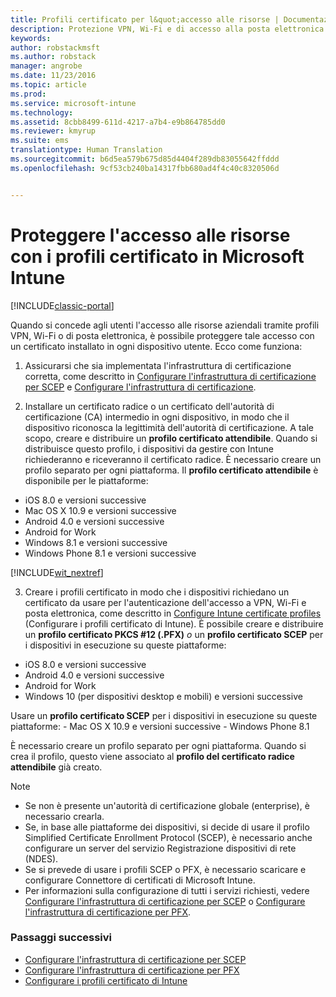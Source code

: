 ```yaml
---
title: Profili certificato per l&quot;accesso alle risorse | Documentazione Microsoft
description: Protezione VPN, Wi-Fi e di accesso alla posta elettronica con un certificato installato su ogni dispositivo dell&quot;utente.
keywords: 
author: robstackmsft
ms.author: robstack
manager: angrobe
ms.date: 11/23/2016
ms.topic: article
ms.prod: 
ms.service: microsoft-intune
ms.technology: 
ms.assetid: 8cbb8499-611d-4217-a7b4-e9b864785dd0
ms.reviewer: kmyrup
ms.suite: ems
translationtype: Human Translation
ms.sourcegitcommit: b6d5ea579b675d85d4404f289db83055642ffddd
ms.openlocfilehash: 9cf53cb240ba14317fbb680ad4f4c40c8320506d


---
```


# <a name="secure-resource-access-with-certificate-profiles-in-microsoft-intune"></a>Proteggere l'accesso alle risorse con i profili certificato in Microsoft Intune

[!INCLUDE[classic-portal](../includes/classic-portal.md)]

Quando si concede agli utenti l'accesso alle risorse aziendali tramite profili VPN, Wi-Fi o di posta elettronica, è possibile proteggere tale accesso con un certificato installato in ogni dispositivo utente. Ecco come funziona:

1. Assicurarsi che sia implementata l'infrastruttura di certificazione corretta, come descritto in [Configurare l'infrastruttura di certificazione per SCEP](configure-certificate-infrastructure-for-scep.md) e [Configurare l'infrastruttura di certificazione](configure-certificate-infrastructure-for-pfx.md).

2. Installare un certificato radice o un certificato dell'autorità di certificazione (CA) intermedio in ogni dispositivo, in modo che il dispositivo riconosca la legittimità dell'autorità di certificazione. A tale scopo, creare e distribuire un **profilo certificato attendibile**. Quando si distribuisce questo profilo, i dispositivi da gestire con Intune richiederanno e riceveranno il certificato radice. È necessario creare un profilo separato per ogni piattaforma. Il **profilo certificato attendibile** è disponibile per le piattaforme:
 -  iOS 8.0 e versioni successive
 -  Mac OS X 10.9 e versioni successive
 -  Android 4.0 e versioni successive
 -  Android for Work
 -  Windows 8.1 e versioni successive
 -  Windows Phone 8.1 e versioni successive

[!INCLUDE[wit_nextref](../includes/afw_rollout_disclaimer.md)]

3. Creare i profili certificato in modo che i dispositivi richiedano un certificato da usare per l'autenticazione dell'accesso a VPN, Wi-Fi e posta elettronica, come descritto in [Configure Intune certificate profiles](configure-intune-certificate-profiles.md) (Configurare i profili certificato di Intune). È possibile creare e distribuire un **profilo certificato PKCS #12 (.PFX)** *o* un **profilo certificato SCEP** per i dispositivi in esecuzione su queste piattaforme:

  -  iOS 8.0 e versioni successive
  -  Android 4.0 e versioni successive
  -  Android for Work
  -  Windows 10 (per dispositivi desktop e mobili) e versioni successive

  Usare un **profilo certificato SCEP** per i dispositivi in esecuzione su queste piattaforme:
    -   Mac OS X 10.9 e versioni successive
    -   Windows Phone 8.1

È necessario creare un profilo separato per ogni piattaforma. Quando si crea il profilo, questo viene associato al **profilo del certificato radice attendibile** già creato.

> [!NOTE]           
> - Se non è presente un'autorità di certificazione globale (enterprise), è necessario crearla.
>- Se, in base alle piattaforme dei dispositivi, si decide di usare il profilo Simplified Certificate Enrollment Protocol (SCEP), è necessario anche configurare un server del servizio Registrazione dispositivi di rete (NDES).
>-  Se si prevede di usare i profili SCEP o PFX, è necessario scaricare e configurare Connettore di certificati di Microsoft Intune.
>-  Per informazioni sulla configurazione di tutti i servizi richiesti, vedere [Configurare l'infrastruttura di certificazione per SCEP](configure-certificate-infrastructure-for-scep.md) o [Configurare l'infrastruttura di certificazione per PFX](configure-certificate-infrastructure-for-pfx.md).

### <a name="next-steps"></a>Passaggi successivi
- [Configurare l'infrastruttura di certificazione per SCEP](configure-certificate-infrastructure-for-scep.md)
- [Configurare l'infrastruttura di certificazione per PFX](configure-certificate-infrastructure-for-pfx.md)
- [Configurare i profili certificato di Intune](configure-intune-certificate-profiles.md)



<!--HONumber=Dec16_HO2-->


